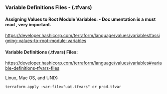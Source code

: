 
### Variable Definitions Files -  (.tfvars) 

#### Assigning Values to Root Module Variables: - Doc umentation is a must read , very important.

https://developer.hashicorp.com/terraform/language/values/variables#assigning-values-to-root-module-variables

#### Variable Definitions (.tfvars) Files:

https://developer.hashicorp.com/terraform/language/values/variables#variable-definitions-tfvars-files

Linux, Mac OS, and UNIX:

```
terraform apply -var-file="uat.tfvars" or prod.tfvar

```
